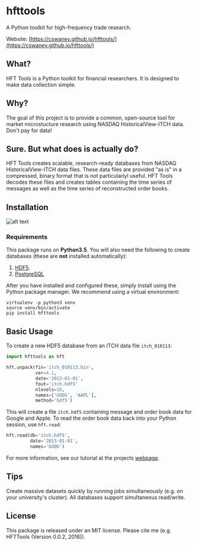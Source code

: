 # hfttools
A Python toolkit for high-frequency trade research.

Website: [https://cswaney.github.io/hfttools/](https://cswaney.github.io/hfttools/)

## What?
HFT Tools is a Python toolkit for financial researchers. It is designed to make data collection simple.

## Why?
The goal of this project is to provide a common, open-source tool for market microstucture research using NASDAQ HistoricalView-ITCH data. Don't pay for data!

## Sure. But what does is actually do?
HFT Tools creates scalable, research-ready databases from NASDAQ HistoricalView-ITCH data files. These data files are provided "as is" in a compressed, binary format that is not particularlyl useful. HFT Tools decodes these files and creates tables containing the time series of messages as well as the time series of reconstructed order books.  

## Installation
![alt text](https://img.shields.io/pypi/v/hfttools.svg "pypi")

### Requirements

This package runs on **Python3.5**. You will also need the following to create databases (these are **not** installed automatically):

1. [HDF5](https://www.hdfgroup.org).
2. [PostgreSQL](https://www.postgresql.org)

After you have installed and configured these, simply install using the Python package manager. We recommend using a virtual environment:

```
virtualenv -p python3 venv
source venv/bin/activate
pip install hfttools
```

## Basic Usage

To create a new HDF5 database from an ITCH data file `itch_010113`:

```python
import hfttools as hft

hft.unpack(fin='itch_010113.bin',
           ver=4.1,
           date='2013-01-01',
           fout='itch.hdf5'
           nlevels=10,
           names=['GOOG', 'AAPL'],
           method='hdf5')
```

This will create a file `itch.hdf5` containing message and order book data for Google and Apple. To read the order book data back into your Python session, use `hft.read`:

```python
hft.read(db='itch.hdf5',
         date='2013-01-01',
         names='GOOG')
```

For more information, see our tutorial at the projects [webpage](https://www.google.com).

## Tips

Create massive datasets quickly by running jobs simultaneously (e.g. on your university's cluster). All databases support simultaneous read/write.  

## License

This package is released under an MIT license. Please cite me (e.g. HFTTools (Version 0.0.2, 2016)). 
